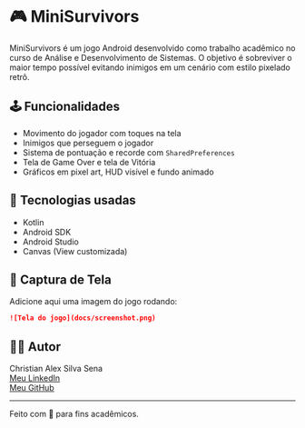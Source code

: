 # 🎮 MiniSurvivors

MiniSurvivors é um jogo Android desenvolvido como trabalho acadêmico no curso de Análise e Desenvolvimento de Sistemas. O objetivo é sobreviver o maior tempo possível evitando inimigos em um cenário com estilo pixelado retrô.

## 🕹️ Funcionalidades

- Movimento do jogador com toques na tela
- Inimigos que perseguem o jogador
- Sistema de pontuação e recorde com `SharedPreferences`
- Tela de Game Over e tela de Vitória
- Gráficos em pixel art, HUD visível e fundo animado

## 🔧 Tecnologias usadas

- Kotlin
- Android SDK
- Android Studio
- Canvas (View customizada)

## 📸 Captura de Tela

Adicione aqui uma imagem do jogo rodando:

```markdown
![Tela do jogo](docs/screenshot.png)
```

## 👨‍💻 Autor

Christian Alex Silva Sena  
[Meu LinkedIn](https://www.linkedin.com/in/christian-alex-448a62199/)  
[Meu GitHub](https://github.com/Christian-Alex7)

---

Feito com 💙 para fins acadêmicos.
